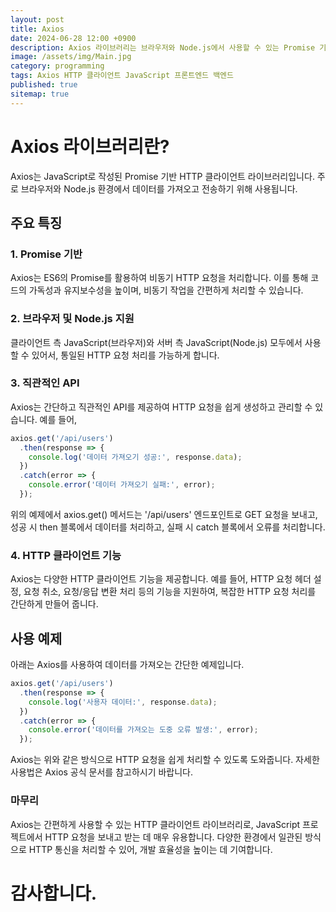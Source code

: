 ```yaml
---
layout: post
title: Axios
date: 2024-06-28 12:00 +0900
description: Axios 라이브러리는 브라우저와 Node.js에서 사용할 수 있는 Promise 기반 HTTP 클라이언트 라이브러리입니다. Axios의 기본 사용법과 주요 특징을 알아봅니다.
image: /assets/img/Main.jpg
category: programming
tags: Axios HTTP 클라이언트 JavaScript 프론트엔드 백엔드
published: true
sitemap: true
---
```


# Axios 라이브러리란?
Axios는 JavaScript로 작성된 Promise 기반 HTTP 클라이언트 라이브러리입니다. 주로 브라우저와 Node.js 환경에서 데이터를 가져오고 전송하기 위해 사용됩니다.

## 주요 특징

### 1. Promise 기반

Axios는 ES6의 Promise를 활용하여 비동기 HTTP 요청을 처리합니다. 이를 통해 코드의 가독성과 유지보수성을 높이며, 비동기 작업을 간편하게 처리할 수 있습니다.

### 2. 브라우저 및 Node.js 지원

클라이언트 측 JavaScript(브라우저)와 서버 측 JavaScript(Node.js) 모두에서 사용할 수 있어서, 통일된 HTTP 요청 처리를 가능하게 합니다.

### 3. 직관적인 API

Axios는 간단하고 직관적인 API를 제공하여 HTTP 요청을 쉽게 생성하고 관리할 수 있습니다. 예를 들어,

```javascript
axios.get('/api/users')
  .then(response => {
    console.log('데이터 가져오기 성공:', response.data);
  })
  .catch(error => {
    console.error('데이터 가져오기 실패:', error);
  });
```
위의 예제에서 axios.get() 메서드는 '/api/users' 엔드포인트로 GET 요청을 보내고, 성공 시 then 블록에서 데이터를 처리하고, 실패 시 catch 블록에서 오류를 처리합니다.

### 4. HTTP 클라이언트 기능
Axios는 다양한 HTTP 클라이언트 기능을 제공합니다. 예를 들어, HTTP 요청 헤더 설정, 요청 취소, 요청/응답 변환 처리 등의 기능을 지원하여, 복잡한 HTTP 요청 처리를 간단하게 만들어 줍니다.

## 사용 예제
아래는 Axios를 사용하여 데이터를 가져오는 간단한 예제입니다.

```javascript
axios.get('/api/users')
  .then(response => {
    console.log('사용자 데이터:', response.data);
  })
  .catch(error => {
    console.error('데이터를 가져오는 도중 오류 발생:', error);
  });
```
Axios는 위와 같은 방식으로 HTTP 요청을 쉽게 처리할 수 있도록 도와줍니다. 자세한 사용법은 Axios 공식 문서를 참고하시기 바랍니다.


### 마무리
Axios는 간편하게 사용할 수 있는 HTTP 클라이언트 라이브러리로, JavaScript 프로젝트에서 HTTP 요청을 보내고 받는 데 매우 유용합니다. 다양한 환경에서 일관된 방식으로 HTTP 통신을 처리할 수 있어, 개발 효율성을 높이는 데 기여합니다.
# 감사합니다.

